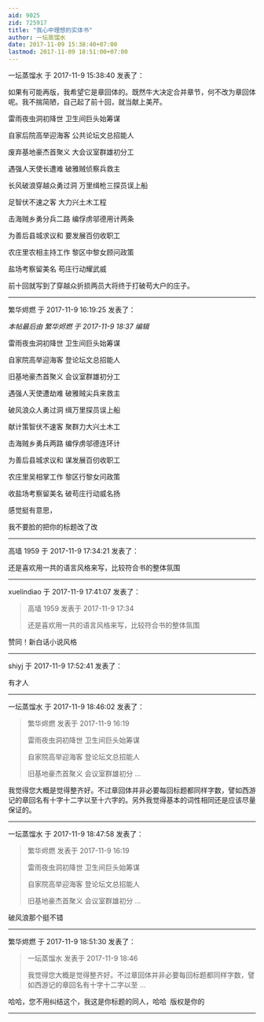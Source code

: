 ```yaml
---
aid: 9025
zid: 725917
title: "我心中理想的实体书"
author: 一坛蒸馏水
date: 2017-11-09 15:38:40+07:00
lastmod: 2017-11-09 18:51:00+07:00
---
```


一坛蒸馏水 于 2017-11-9 15:38:40 发表了：

如果有可能再版，我希望它是章回体的。既然牛大决定合并章节，何不改为章回体呢。我不揣简陋，自己起了前十回，就当献上美芹。

雷雨夜虫洞初降世 卫生间巨头始筹谋

自家后院高举迎海客 公共论坛文总招能人

废弃基地豪杰首聚义 大会议室群雄初分工

遇强人天使长遭难 破雅贼侦察兵救主

长风破浪穿越众勇过洞 万里缉枪三探员误上船

足智伏不速之客 大力兴土木工程

击海贼乡勇分兵二路 编俘虏邬德用计两条

为善后县城求议和 要发展百仞收职工

农庄里农相主持工作 黎区中黎女顾问政策

盐场考察留美名 苟庄行动耀武威

前十回就写到了穿越众折损两员大将终于打破苟大户的庄子。

---

繁华烬燃 于 2017-11-9 16:19:25 发表了：

_本帖最后由 繁华烬燃 于 2017-11-9 18:37 编辑_

雷雨夜虫洞初降世 卫生间巨头始筹谋

自家院高举迎海客 登论坛文总招能人

旧基地豪杰首聚义 会议室群雄初分工

遇强人天使遭劫难 破雅贼尖兵来救主

破风浪众人勇过洞 缉万里探员误上船

献计策智伏不速客 聚群力大兴土木工

击海贼乡勇兵两路 编俘虏邬德连环计

为善后县城求议和 谋发展百仞收职工

农庄里吴相掌工作 黎区行黎女问政策

收盐场考察留美名 破苟庄行动威名扬

感觉挺有意思，

我不要脸的把你的标题改了改&nbsp;&nbsp;

---

高墙 1959 于 2017-11-9 17:34:21 发表了：

还是喜欢用一共的语言风格来写，比较符合书的整体氛围

---

xuelindiao 于 2017-11-9 17:41:07 发表了：

> 高墙 1959 发表于 2017-11-9 17:34
>
> 还是喜欢用一共的语言风格来写，比较符合书的整体氛围

赞同！新白话小说风格

---

shiyj 于 2017-11-9 17:52:41 发表了：

有才人

---

一坛蒸馏水 于 2017-11-9 18:46:02 发表了：

> 繁华烬燃 发表于 2017-11-9 16:19
>
> 雷雨夜虫洞初降世 卫生间巨头始筹谋
>
> 自家院高举迎海客 登论坛文总招能人
>
> 旧基地豪杰首聚义 会议室群雄初分 ...

我觉得您大概是觉得整齐好。不过章回体并非必要每回标题都同样字数，譬如西游记的章回名有十字十二字以至十六字的。另外我觉得基本的词性相同还是应该尽量保证的。

---

一坛蒸馏水 于 2017-11-9 18:47:58 发表了：

> 繁华烬燃 发表于 2017-11-9 16:19
>
> 雷雨夜虫洞初降世 卫生间巨头始筹谋
>
> 自家院高举迎海客 登论坛文总招能人
>
> 旧基地豪杰首聚义 会议室群雄初分 ...

破风浪那个挺不错

---

繁华烬燃 于 2017-11-9 18:51:30 发表了：

> 一坛蒸馏水 发表于 2017-11-9 18:46
>
> 我觉得您大概是觉得整齐好。不过章回体并非必要每回标题都同样字数，譬如西游记的章回名有十字十二字以至 ...

哈哈，您不用纠结这个，我这是你标题的同人，哈哈&nbsp;&nbsp;版权是你的

---
